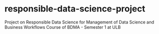 # responsible-data-science-project
Project on Responsible Data Science for Management of Data Science and Business Workflows Course of BDMA - Semester 1 at ULB
